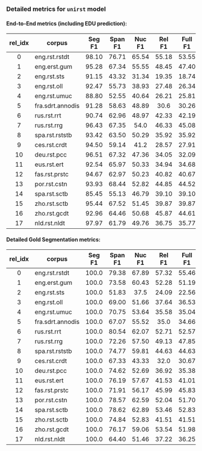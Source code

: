 ### Detailed metrics for `unirst` model

#### End-to-End metrics (including EDU prediction):

| rel_idx | corpus           | Seg F1 | Span F1 | Nuc F1 | Rel F1 | Full F1 |
| :-----: | ---------------- | :----: | :-----: | :----: | :----: | :-----: |
|    0    | eng.rst.rstdt    |  98.10 |  76.71  |  65.54 |  55.18 |  53.55  |
|    1    | eng.erst.gum     |  95.28 |  67.34  |  55.55 |  48.45 |  47.40  |
|    2    | eng.rst.sts      |  91.15 |  43.32  |  31.34 |  19.35 |  18.74  |
|    3    | eng.rst.oll      |  92.47 |  55.73  |  38.93 |  27.48 |  26.34  |
|    4    | eng.rst.umuc     |  88.80 |  52.55  |  40.64 |  26.21 |  25.81  |
|    5    | fra.sdrt.annodis |  91.28 |  58.63  |  48.89 |  30.6  |  30.26  |
|    6    | rus.rst.rrt      |  90.74 |  62.96  |  48.97 |  42.33 |  42.19  |
|    7    | rus.rst.rrg      |  96.43 |  67.35  |  54.0  |  46.33 |  45.08  |
|    8    | spa.rst.rststb   |  93.42 |  63.50  |  50.29 |  35.92 |  35.92  |
|    9    | ces.rst.crdt     |  94.50 |  59.14  |  41.2  |  28.57 |  27.91  |
|    10   | deu.rst.pcc      |  96.51 |  67.32  |  47.36 |  34.05 |  32.09  |
|    11   | eus.rst.ert      |  92.54 |  65.97  |  50.33 |  34.94 |  34.68  |
|    12   | fas.rst.prstc    |  94.67 |  62.97  |  50.23 |  40.82 |  40.67  |
|    13   | por.rst.cstn     |  93.93 |  68.44  |  52.82 |  44.85 |  44.52  |
|    14   | spa.rst.sctb     |  85.45 |  55.13  |  46.79 |  39.10 |  39.10  |
|    15   | zho.rst.sctb     |  95.44 |  67.52  |  51.45 |  39.87 |  39.87  |
|    16   | zho.rst.gcdt     |  92.96 |  64.46  |  50.68 |  45.87 |  44.61  |
|    17   | nld.rst.nldt     |  97.97 |  61.79  |  49.76 |  36.75 |  35.77  |

#### Detailed Gold Segmentation metrics:

| rel_idx | corpus           | Seg F1 | Span F1 | Nuc F1 | Rel F1 | Full F1 |
| :-----: | ---------------- | :----: | :-----: | :----: | :----: | :-----: |
|    0    | eng.rst.rstdt    |  100.0 |  79.38  |  67.89 |  57.32 |  55.46  |
|    1    | eng.erst.gum     |  100.0 |  73.58  |  60.43 |  52.28 |  51.19  |
|    2    | eng.rst.sts      |  100.0 |  51.83  |  37.5  |  24.09 |  22.56  |
|    3    | eng.rst.oll      |  100.0 |  69.00  |  51.66 |  37.64 |  36.53  |
|    4    | eng.rst.umuc     |  100.0 |  70.75  |  53.64 |  35.58 |  35.04  |
|    5    | fra.sdrt.annodis |  100.0 |  67.07  |  55.52 |  35.0  |  34.66  |
|    6    | rus.rst.rrt      |  100.0 |  80.54  |  62.07 |  52.71 |  52.57  |
|    7    | rus.rst.rrg      |  100.0 |  72.26  |  57.50 |  49.13 |  47.85  |
|    8    | spa.rst.rststb   |  100.0 |  74.77  |  59.81 |  44.63 |  44.63  |
|    9    | ces.rst.crdt     |  100.0 |  67.33  |  43.33 |  32.0  |  30.67  |
|    10   | deu.rst.pcc      |  100.0 |  74.62  |  52.69 |  36.92 |  35.38  |
|    11   | eus.rst.ert      |  100.0 |  76.19  |  57.67 |  41.53 |  41.01  |
|    12   | fas.rst.prstc    |  100.0 |  71.91  |  56.17 |  45.99 |  45.83  |
|    13   | por.rst.cstn     |  100.0 |  78.57  |  62.59 |  52.04 |  51.70  |
|    14   | spa.rst.sctb     |  100.0 |  78.62  |  62.89 |  53.46 |  52.83  |
|    15   | zho.rst.sctb     |  100.0 |  74.84  |  52.83 |  41.51 |  41.51  |
|    16   | zho.rst.gcdt     |  100.0 |  76.17  |  59.06 |  53.54 |  51.98  |
|    17   | nld.rst.nldt     |  100.0 |  64.40  |  51.46 |  37.22 |  36.25  |
